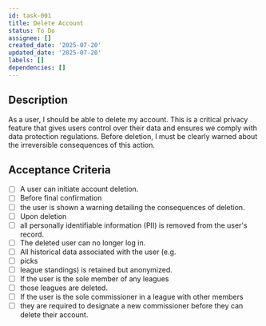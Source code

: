 ```yaml
---
id: task-001
title: Delete Account
status: To Do
assignee: []
created_date: '2025-07-20'
updated_date: '2025-07-20'
labels: []
dependencies: []
---
```


## Description

As a user, I should be able to delete my account. This is a critical privacy feature that gives users control over their data and ensures we comply with data protection regulations. Before deletion, I must be clearly warned about the irreversible consequences of this action.

## Acceptance Criteria

- [ ] A user can initiate account deletion.
- [ ] Before final confirmation
- [ ] the user is shown a warning detailing the consequences of deletion.
- [ ] Upon deletion
- [ ] all personally identifiable information (PII) is removed from the user's record.
- [ ] The deleted user can no longer log in.
- [ ] All historical data associated with the user (e.g.
- [ ] picks
- [ ] league standings) is retained but anonymized.
- [ ] If the user is the sole member of any leagues
- [ ] those leagues are deleted.
- [ ] If the user is the sole commissioner in a league with other members
- [ ] they are required to designate a new commissioner before they can delete their account.
